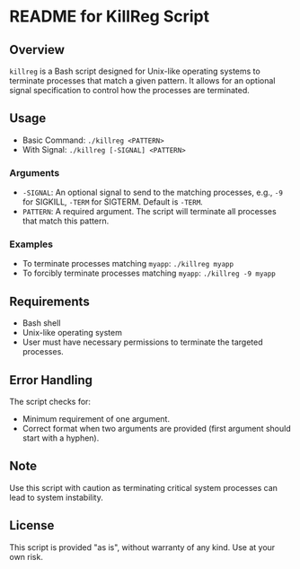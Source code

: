 
# README for KillReg Script

## Overview
`killreg` is a Bash script designed for Unix-like operating systems to terminate processes that match a given pattern. It allows for an optional signal specification to control how the processes are terminated.

## Usage
- Basic Command: `./killreg <PATTERN>`
- With Signal: `./killreg [-SIGNAL] <PATTERN>`

### Arguments
- `-SIGNAL`: An optional signal to send to the matching processes, e.g., `-9` for SIGKILL, `-TERM` for SIGTERM. Default is `-TERM`.
- `PATTERN`: A required argument. The script will terminate all processes that match this pattern.

### Examples
- To terminate processes matching `myapp`: `./killreg myapp`
- To forcibly terminate processes matching `myapp`: `./killreg -9 myapp`

## Requirements
- Bash shell
- Unix-like operating system
- User must have necessary permissions to terminate the targeted processes.

## Error Handling
The script checks for:
- Minimum requirement of one argument.
- Correct format when two arguments are provided (first argument should start with a hyphen).

## Note
Use this script with caution as terminating critical system processes can lead to system instability.

## License
This script is provided "as is", without warranty of any kind. Use at your own risk.
